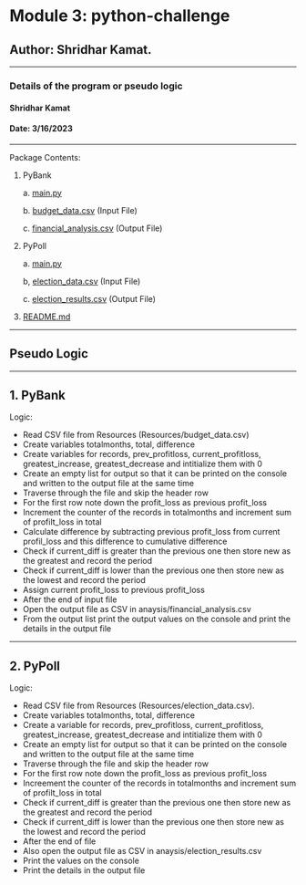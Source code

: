 # Module 3: python-challenge

## Author: Shridhar Kamat.
<hr>

### Details of the program or pseudo logic
#### Shridhar Kamat
#### Date: 3/16/2023
<hr>
Package Contents:

1. PyBank

    a. [main.py](https://github.com/shriparna/python-challenge/blob/main/PyBank/main.py)

    b. [budget_data.csv](https://github.com/shriparna/python-challenge/blob/main/PyBank/Resources/budget_data.csv)  (Input File)

    c. [financial_analysis.csv](https://github.com/shriparna/python-challenge/blob/main/PyBank/analysis/financial_analysis.csv)   (Output File)
    
2. PyPoll

    a. [main.py]()

    b, [election_data.csv]()    (Input File)

    c. [election_results.csv]()  (Output File)

3. [README.md](https://github.com/shriparna/python-challenge/blob/main/README.md) 

<hr>

## Pseudo Logic  
<hr>

## 1. PyBank

Logic: 
-  Read CSV file from Resources (Resources/budget_data.csv) 
- Create variables totalmonths, total, difference
- Create variables for records, prev_profitloss, current_profitloss, greatest_increase, greatest_decrease and intitialize them with 0
- Create an empty list for output so that it can be printed on the console and written to the output file at the same time
- Traverse through the file and skip the header row
- For the first row note down the profit_loss as previous profit_loss
- Increment the counter of the records in totalmonths and increment sum of profilt_loss in total
- Calculate difference by subtracting previous profit_loss from current profil_loss and this difference to cumulative difference
- Check if current_diff is greater than the previous one then store new as the greatest and record the period
- Check if current_diff is lower than the previous one then store new as the lowest and record the period
- Assign current profit_loss to previous profit_loss
- After the end of input file 
- Open the output file as CSV in anaysis/financial_analysis.csv
- From the output list print the output values on the console and print the details in the output file
<hr>

## 2. PyPoll

Logic: 
-  Read CSV file from Resources (Resources/election_data.csv).
- Create variables totalmonths, total, difference
- Create a variable for records, prev_profitloss, current_profitloss, greatest_increase, greatest_decrease and intitialize them with 0
- Create an empty list for output so that it can be printed on the console and written to the output file at the same time
- Traverse through the file and skip the header row
- For the first row note down the profit_loss as previous profit_loss
- Increement the counter of the records in totalmonths and increment sum of profilt_loss in total
- Check if current_diff is greater than the previous one then store new as the greatest and record the period
- Check if current_diff is lower than the previous one then store new as the lowest and record the period
- After the end of file 
- Also open the output file as CSV in anaysis/election_results.csv
- Print the values on the console
- Print the details in the output file
